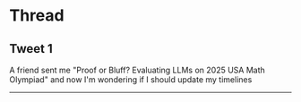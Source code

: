 # Thread

## Tweet 1

A friend sent me "Proof or Bluff? Evaluating LLMs on 2025 USA Math Olympiad" and now I'm wondering if I should update my timelines

---

